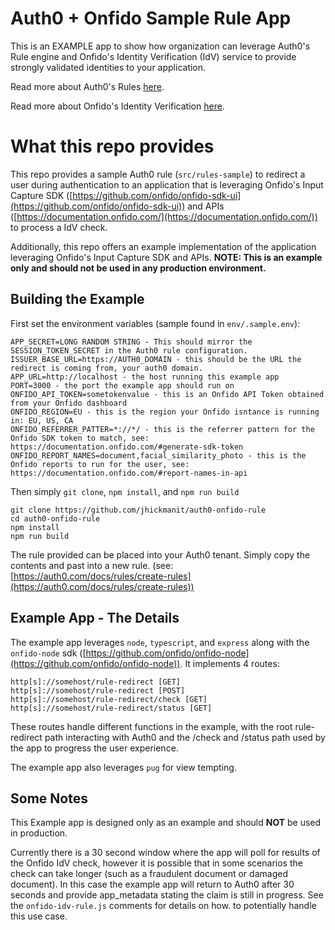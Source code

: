 # Auth0 + Onfido Sample Rule App

This is an EXAMPLE app to show how organization can leverage Auth0's Rule engine and Onfido's Identity Verification (IdV) service to provide strongly validated identities to your application.

Read more about Auth0's Rules [here](https://auth0.com/docs/rules).

Read more about Onfido's Identity Verification [here](https://onfido.com/).


# What this repo provides

This repo provides a sample Auth0 rule (`src/rules-sample`) to redirect a user during authentication to an application that is leveraging Onfido's Input Capture SDK ([https://github.com/onfido/onfido-sdk-ui](https://github.com/onfido/onfido-sdk-ui)) and APIs ([https://documentation.onfido.com/](https://documentation.onfido.com/)) to process a IdV check.

Additionally, this repo offers an example implementation of the application leveraging Onfido's Input Capture SDK  and APIs.
**NOTE: This is an example only and should not be used in any production environment.**

## Building the Example
First set the environment variables (sample found in `env/.sample.env`):

    APP_SECRET=LONG RANDOM STRING - This should mirror the SESSION_TOKEN_SECRET in the Auth0 rule configuration.
    ISSUER_BASE_URL=https://AUTH0_DOMAIN - this should be the URL the redirect is coming from, your auth0 domain.
    APP_URL=http://localhost - the host running this example app
    PORT=3000 - the port the example app should run on
    ONFIDO_API_TOKEN=sometokenvalue - this is an Onfido API Token obtained from your Onfido dashboard
    ONFIDO_REGION=EU - this is the region your Onfido isntance is running in: EU, US, CA
    ONFIDO_REFERRER_PATTER=*://*/ - this is the referrer pattern for the Onfido SDK token to match, see: https://documentation.onfido.com/#generate-sdk-token
    ONFIDO_REPORT_NAMES=document,facial_similarity_photo - this is the Onfido reports to run for the user, see: https://documentation.onfido.com/#report-names-in-api

Then simply `git clone`, `npm install`, and `npm run build`

    git clone https://github.com/jhickmanit/auth0-onfido-rule
    cd auth0-onfido-rule
    npm install
    npm run build
The rule provided can be placed into your Auth0 tenant. Simply copy the contents and past into a new rule. (see: [https://auth0.com/docs/rules/create-rules](https://auth0.com/docs/rules/create-rules))

## Example App - The Details

The example app leverages `node`, `typescript`, and `express` along with the `onfido-node` sdk ([https://github.com/onfido/onfido-node](https://github.com/onfido/onfido-node)). It implements 4 routes:

    http[s]://somehost/rule-redirect [GET]
    http[s]://somehost/rule-redirect [POST]
    http[s]://somehost/rule-redirect/check [GET]
    http[s]://somehost/rule-redirect/status [GET] 
These routes handle different functions in the example, with the root rule-redirect path interacting with Auth0 and the /check and /status path used by the app to progress the user experience.

The example app also leverages `pug` for view tempting.

## Some Notes

This Example app is designed only as an example and should **NOT** be used in production.

Currently there is a 30 second window where the app will poll for results of the Onfido IdV check, however it is possible that in some scenarios the check can take longer (such as a fraudulent document or damaged document). In this case the example app will return to Auth0 after 30 seconds and provide app_metadata stating the claim is still in progress. See the `onfido-idv-rule.js` comments for details on how. to potentially handle this use case.


